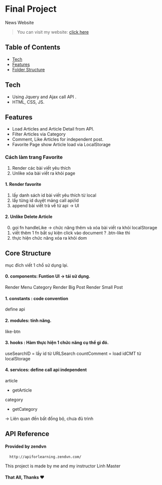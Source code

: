 
# Final Project
News Website
> You can visit my website: [click here](https://longitea.github.io/zendvn_frontend_14_thanhlong_final_project)

## Table of Contents
- [Tech](#Tech)
- [Features](#Features)
- [Folder Structure](#CoreStructure)

## Tech
- Using Jquery and Ajax call API .
- HTML, CSS, JS.

## Features
- Load Articles and Article Detail from API.
- Filter Articles via Category
- Comment, Like Articles for independent post.
- Favorite Page show Article load via LocalStorage

### Cách làm trang Favorite
1. Render các bài viết yêu thích
2. Unlike xóa bài viết ra khỏi page

#### 1. Render favorite
1. lấy danh sách id bài viết yêu thích từ local
2. lấy từng id duyệt mảng call api/id
3. append bài viết trả về từ api -> UI

#### 2. Unlike Delete Article
0. gọi fn handleLike -> chức năng thêm và xóa bài viết ra khỏi localStorage
1. viết thêm 1 fn bắt sự kiện click vào document ? .btn-like thì
2. thực hiện chức năng xóa ra khỏi dom

## Core Structure
mục đích viết 1 chổ sử dụng lại.

#### 0. components: Funtion UI -> tái sử dụng.
Render Menu Category
Render Big Post
Render Small Post

#### 1. constants : code convention
define api

#### 2. modules: tính năng.
like-btn

#### 3. hooks : Hàm thực hiện 1 chức năng cụ thể gì đó.
useSearchID = lấy id từ URLSearch
countComment = load idCMT từ localStorage

#### 4. services: define call api independent
article
  + getArticle

category
  + getCategory

-> Liên quan đến bất đồng bộ, chưa đủ trình

## API Reference

#### Provided by zendvn
```html
  http://apiforlearning.zendvn.com/
```

This project is made by me and my instructor Linh Master
#### That All, Thanks ❤